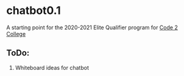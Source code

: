 # chatbot0.1
A starting point for the 2020-2021 Elite Qualifier program for [Code 2 College](https://code2college.org/)

## ToDo:
1. Whiteboard ideas for chatbot